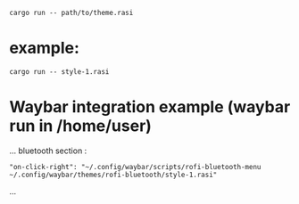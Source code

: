 ```cargo run -- path/to/theme.rasi```

# example:
```cargo run -- style-1.rasi```

# Waybar integration example (waybar run in /home/user)
...
bluetooth section :

```"on-click-right": "~/.config/waybar/scripts/rofi-bluetooth-menu ~/.config/waybar/themes/rofi-bluetooth/style-1.rasi"```

...

